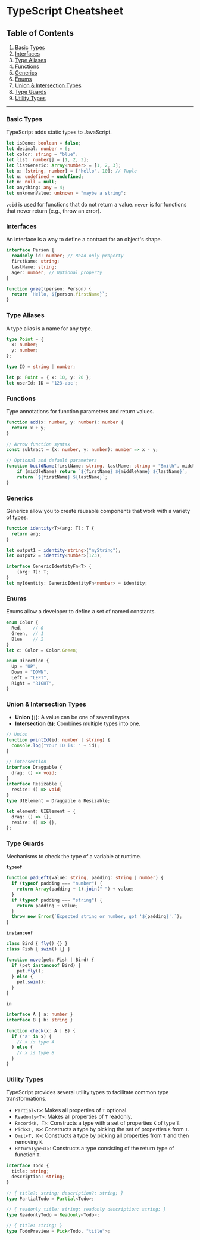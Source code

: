 
# TypeScript Cheatsheet

## Table of Contents
1.  [Basic Types](#basic-types)
2.  [Interfaces](#interfaces)
3.  [Type Aliases](#type-aliases)
4.  [Functions](#functions)
5.  [Generics](#generics)
6.  [Enums](#enums)
7.  [Union & Intersection Types](#union--intersection-types)
8.  [Type Guards](#type-guards)
9.  [Utility Types](#utility-types)

---

### Basic Types
TypeScript adds static types to JavaScript.

```typescript
let isDone: boolean = false;
let decimal: number = 6;
let color: string = "blue";
let list: number[] = [1, 2, 3];
let listGeneric: Array<number> = [1, 2, 3];
let x: [string, number] = ["hello", 10]; // Tuple
let u: undefined = undefined;
let n: null = null;
let anything: any = 4;
let unknownValue: unknown = "maybe a string";
```

`void` is used for functions that do not return a value. `never` is for functions that never return (e.g., throw an error).

### Interfaces
An interface is a way to define a contract for an object's shape.

```typescript
interface Person {
  readonly id: number; // Read-only property
  firstName: string;
  lastName: string;
  age?: number; // Optional property
}

function greet(person: Person) {
  return `Hello, ${person.firstName}`;
}
```

### Type Aliases
A type alias is a name for any type.

```typescript
type Point = {
  x: number;
  y: number;
};

type ID = string | number;

let p: Point = { x: 10, y: 20 };
let userId: ID = '123-abc';
```

### Functions
Type annotations for function parameters and return values.

```typescript
function add(x: number, y: number): number {
  return x + y;
}

// Arrow function syntax
const subtract = (x: number, y: number): number => x - y;

// Optional and default parameters
function buildName(firstName: string, lastName: string = "Smith", middleName?: string) {
    if (middleName) return `${firstName} ${middleName} ${lastName}`;
    return `${firstName} ${lastName}`;
}
```

### Generics
Generics allow you to create reusable components that work with a variety of types.

```typescript
function identity<T>(arg: T): T {
  return arg;
}

let output1 = identity<string>("myString");
let output2 = identity<number>(123);

interface GenericIdentityFn<T> {
    (arg: T): T;
}
let myIdentity: GenericIdentityFn<number> = identity;
```

### Enums
Enums allow a developer to define a set of named constants.

```typescript
enum Color {
  Red,    // 0
  Green,  // 1
  Blue    // 2
}
let c: Color = Color.Green;

enum Direction {
  Up = "UP",
  Down = "DOWN",
  Left = "LEFT",
  Right = "RIGHT",
}
```

### Union & Intersection Types
-   **Union (`|`):** A value can be one of several types.
-   **Intersection (`&`):** Combines multiple types into one.

```typescript
// Union
function printId(id: number | string) {
  console.log("Your ID is: " + id);
}

// Intersection
interface Draggable {
  drag: () => void;
}
interface Resizable {
  resize: () => void;
}
type UIElement = Draggable & Resizable;

let element: UIElement = {
  drag: () => {},
  resize: () => {},
};
```

### Type Guards
Mechanisms to check the type of a variable at runtime.

**`typeof`**
```typescript
function padLeft(value: string, padding: string | number) {
  if (typeof padding === "number") {
    return Array(padding + 1).join(" ") + value;
  }
  if (typeof padding === "string") {
    return padding + value;
  }
  throw new Error(`Expected string or number, got '${padding}'.`);
}
```

**`instanceof`**
```typescript
class Bird { fly() {} }
class Fish { swim() {} }

function move(pet: Fish | Bird) {
  if (pet instanceof Bird) {
    pet.fly();
  } else {
    pet.swim();
  }
}
```

**`in`**
```typescript
interface A { a: number }
interface B { b: string }

function check(x: A | B) {
  if ('a' in x) {
    // x is type A
  } else {
    // x is type B
  }
}
```

### Utility Types
TypeScript provides several utility types to facilitate common type transformations.
-   `Partial<T>`: Makes all properties of `T` optional.
-   `Readonly<T>`: Makes all properties of `T` readonly.
-   `Record<K, T>`: Constructs a type with a set of properties `K` of type `T`.
-   `Pick<T, K>`: Constructs a type by picking the set of properties `K` from `T`.
-   `Omit<T, K>`: Constructs a type by picking all properties from `T` and then removing `K`.
-   `ReturnType<T>`: Constructs a type consisting of the return type of function `T`.

```typescript
interface Todo {
  title: string;
  description: string;
}

// { title?: string; description?: string; }
type PartialTodo = Partial<Todo>;

// { readonly title: string; readonly description: string; }
type ReadonlyTodo = Readonly<Todo>;

// { title: string; }
type TodoPreview = Pick<Todo, "title">;
```
